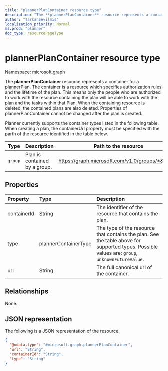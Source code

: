```yaml
---
title: "plannerPlanContainer resource type"
description: "The **plannerPlanContainer** resource represents a container for a plannerPlan. The container is a resource which specifies authorization rules and the lifetime of the plan. This means only the people who are authorized to work with the resource containing the plan will be able to work with the plan and the tasks within that Plan."
author: "TarkanSevilmis"
localization_priority: Normal
ms.prod: "planner"
doc_type: resourcePageType
---
```


# plannerPlanContainer resource type

Namespace: microsoft.graph

The **plannerPlanContainer** resource represents a container for a [plannerPlan](plannerPlan.md). The container is a resource which specifies authorization rules and the lifetime of the plan. This means only the people who are authorized to work with the resource containing the plan will be able to work with the plan and the tasks within that Plan. When the containing resource is deleted, the contained plans are also deleted. Properties of plannerPlanContainer cannot be changed after the plan is created.

Planner currently supports the container types listed in the following table. When creating a plan, the containerUrl property must be specified with the parth of the resource identified in the table below.

|Type|Description|Path to the resource|
|----|-----------|--------------------|
|`group`| Plan is contained by a group.| https://graph.microsoft.com/v1.0/groups/*&lt;id&gt;*|

## Properties
|Property|Type|Description|
|:---|:---|:---|
|containerId|String|The identifier of the resource that contains the plan.|
|type|plannerContainerType| The type of the resource that contains the plan. See the table above for supported types. Possible values are: `group`, `unknownFutureValue`.|
|url|String|The full canonical url of the container.|

## Relationships
None.

## JSON representation
The following is a JSON representation of the resource.
<!-- {
  "blockType": "resource",
  "@odata.type": "microsoft.graph.plannerPlanContainer"
}
-->
``` json
{
  "@odata.type": "#microsoft.graph.plannerPlanContainer",
  "url": "String",
  "containerId": "String",
  "type": "String"
}
```

